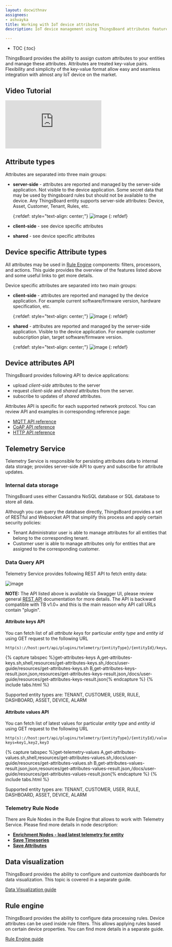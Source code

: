 ```yaml
---
layout: docwithnav
assignees:
- ashvayka
title: Working with IoT device attributes
description: IoT device management using ThingsBoard attributes feature

---
```


* TOC
{:toc}

ThingsBoard provides the ability to assign custom attributes to your entities and manage these attributes.
Attributes are treated key-value pairs. Flexibility and simplicity of the key-value format allow easy and seamless integration with almost any IoT device on the market.


## Video Tutorial

<div id="video">
  <div id="video_wrapper">
    <iframe src="https://www.youtube.com/embed/JCW_hShAp7I" frameborder="0" allowfullscreen=""></iframe>
  </div>
</div>


## Attribute types

Attributes are separated into three main groups:

 - **server-side** - attributes are reported and managed by the server-side application. Not visible to the device application.
   Some secret data that may be used by thingsboard rules but should not be available to the device.
   Any ThingsBoard entity supports server-side attributes: Device, Asset, Customer, Tenant, Rules, etc.
   
   {:refdef: style="text-align: center;"}
   ![image](/images/user-guide/server-side-attributes.svg)
   {: refdef}  

 - **client-side** - see device specific attributes 
 - **shared** - see device specific attributes


## Device specific Attribute types

All attributes may be used in [Rule Engine](/docs/user-guide/rule-engine) components: filters, processors, and actions.
This guide provides the overview of the features listed above and some useful links to get more details.  

Device specific attributes are separated into two main groups:
 
 - **client-side** - attributes are reported and managed by the device application. 
   For example current software/firmware version, hardware specification, etc.     

   {:refdef: style="text-align: center;"}
   ![image](/images/user-guide/client-side-attributes.svg)
   {: refdef}  
        
 - **shared** - attributes are reported and managed by the server-side application. Visible to the device application.
   For example customer subscription plan, target software/firmware version.
   
   {:refdef: style="text-align: center;"}
   ![image](/images/user-guide/shared-attributes.svg)
   {: refdef}  

## Device attributes API

ThingsBoard provides following API to device applications:
 
 - upload *client-side* attributes to the server
 - request *client-side* and *shared* attributes from the server.
 - subscribe to updates of *shared* attributes.

Attributes API is specific for each supported network protocol.
You can review API and examples in corresponding reference page:

 - [MQTT API reference](/docs/reference/mqtt-api/#attributes-api)
 - [CoAP API reference](/docs/reference/coap-api/#attributes-api)
 - [HTTP API reference](/docs/reference/http-api/#attributes-api)
  
## Telemetry Service

Telemetry Service is responsible for persisting attributes data to internal data storage; 
provides server-side API to query and subscribe for attribute updates. 

### Internal data storage

ThingsBoard uses either Cassandra NoSQL database or SQL database to store all data.
  
Although you can query the database directly, ThingsBoard provides a set of RESTful and Websocket API that simplify this process and apply certain security policies:
 
 - Tenant Administrator user is able to manage attributes for all entities that belong to the corresponding tenant.
 - Customer user is able to manage attributes only for entities that are assigned to the corresponding customer.
  
### Data Query API

Telemetry Service provides following REST API to fetch entity data:

![image](/images/user-guide/telemetry-service/rest-api.png)

**NOTE:** The API listed above is available via Swagger UI, please review general [REST API](/docs/reference/rest-api/) documentation for more details.
The API is backward compatible with TB v1.0+ and this is the main reason why API call URLs contain "plugin".

#### Attribute keys API

You can fetch list of all *attribute keys* for particular *entity type* and *entity id* using GET request to the following URL  
 
```shell
http(s)://host:port/api/plugins/telemetry/{entityType}/{entityId}/keys/attributes
```

{% capture tabspec %}get-attributes-keys
A,get-attributes-keys.sh,shell,resources/get-attributes-keys.sh,/docs/user-guide/resources/get-attributes-keys.sh
B,get-attributes-keys-result.json,json,resources/get-attributes-keys-result.json,/docs/user-guide/resources/get-attributes-keys-result.json{% endcapture %}
{% include tabs.html %}

Supported entity types are: TENANT, CUSTOMER, USER, RULE, DASHBOARD, ASSET, DEVICE, ALARM

#### Attribute values API

You can fetch list of latest values for particular *entity type* and *entity id* using GET request to the following URL  
 
```shell
http(s)://host:port/api/plugins/telemetry/{entityType}/{entityId}/values/attributes?keys=key1,key2,key3
```

{% capture tabspec %}get-telemetry-values
A,get-attributes-values.sh,shell,resources/get-attributes-values.sh,/docs/user-guide/resources/get-attributes-values.sh
B,get-attributes-values-result.json,json,resources/get-attributes-values-result.json,/docs/user-guide/resources/get-attributes-values-result.json{% endcapture %}
{% include tabs.html %}

Supported entity types are: TENANT, CUSTOMER, USER, RULE, DASHBOARD, ASSET, DEVICE, ALARM

### Telemetry Rule Node

There are Rule Nodes in the Rule Engine that allows to work with Telemetry Service. Please find more details in node description:

- [**Enrichment Nodes - load latest telemetry for entity**](/docs/user-guide/rule-engine-2-0/enrichment-nodes/)
- [**Save Timeseries**](/docs/user-guide/rule-engine-2-0/action-nodes/#save-timeseries-node)
- [**Save Attributes**](/docs/user-guide/rule-engine-2-0/action-nodes/#save-attributes-node)

## Data visualization

ThingsBoard provides the ability to configure and customize dashboards for data visualization.
This topic is covered in a separate guide.    
<p><a href="/docs/user-guide/visualization" class="button">Data Visualization guide</a></p>

## Rule engine

ThingsBoard provides the ability to configure data processing rules.
Device attributes can be used inside rule filters. This allows applying rules based on certain device properties.
You can find more details in a separate guide.
<p><a href="/docs/user-guide/rule-engine" class="button">Rule Engine guide</a></p>
    
